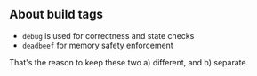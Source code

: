 ## About build tags

* `debug` is used for correctness and state checks
* `deadbeef` for memory safety enforcement

That's the reason to keep these two a) different, and b) separate.
